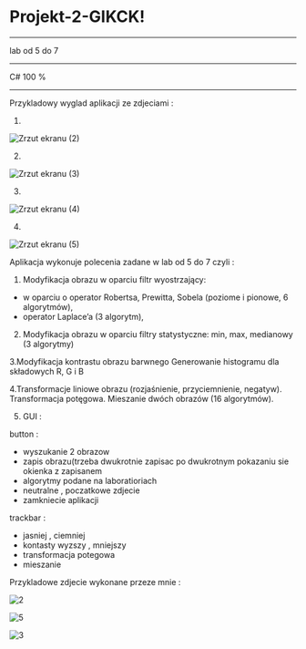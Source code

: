 
# Projekt-2-GIKCK!


------------------------

lab od 5 do 7 

-------------------------

C# 100 % 

------------------------

Przykladowy wyglad aplikacji ze zdjeciami : 


1)
![Zrzut ekranu (2)](https://user-images.githubusercontent.com/79966545/167120443-83254f30-61bb-4ee0-a6eb-8d22b3be2973.png)

2)

![Zrzut ekranu (3)](https://user-images.githubusercontent.com/79966545/167120880-9ea945e2-3e4f-40ba-bfb1-d96513f4773b.png)

3)

![Zrzut ekranu (4)](https://user-images.githubusercontent.com/79966545/167120922-87f1f3f6-0568-4323-abe9-f4963809b07b.png)

4)
![Zrzut ekranu (5)](https://user-images.githubusercontent.com/79966545/167120939-a3009352-1184-4680-8245-7f60cce005c4.png)



Aplikacja wykonuje polecenia zadane w lab od 5 do 7 czyli : 

1. Modyfikacja obrazu w oparciu filtr wyostrzający:
- w oparciu o operator Robertsa, Prewitta, Sobela (poziome i pionowe, 6 algorytmów),
- operator Laplace’a (3 algorytm),

2. Modyfikacja obrazu w oparciu filtry statystyczne: min, max, medianowy (3 algorytmy)

3.Modyfikacja kontrastu obrazu barwnego Generowanie histogramu dla składowych R, G i B

4.Transformacje liniowe obrazu (rozjaśnienie, przyciemnienie, negatyw). Transformacja potęgowa. Mieszanie dwóch obrazów (16 algorytmów).

5. GUI : 

button :
* wyszukanie 2 obrazow 
* zapis obrazu(trzeba dwukrotnie zapisac po dwukrotnym pokazaniu sie okienka z zapisanem  
* algorytmy podane na laboratioriach
* neutralne , poczatkowe zdjecie
* zamkniecie aplikacji

trackbar :

* jasniej , ciemniej 
* kontasty wyzszy , mniejszy 
* transformacja potegowa 
* mieszanie 

Przykladowe zdjecie wykonane przeze mnie : 


![2](https://user-images.githubusercontent.com/79966545/167134920-46ad2601-9d9f-4c0d-bd98-ea27a3ecc12a.jpg)

![5](https://user-images.githubusercontent.com/79966545/167134998-17c2a0a5-c659-4dff-9e2c-2d8fa2f4d705.jpg)

![3](https://user-images.githubusercontent.com/79966545/167134969-3cb26633-1599-449f-bfd0-1a2385db3ace.jpg)



 

